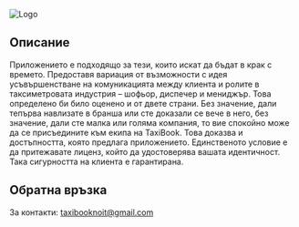 
![Logo](https://res.cloudinary.com/taxibook/image/upload/v1647111860/logo-first-type_khpi5c.svg)


## Описание

Приложението е подходящо за тези, които искат да бъдат в крак с времето. Предоставя вариация от възможности с идея усъвършенстване на комуникацията между клиента и ролите в таксиметровата индустрия – шофьор, диспечер и мениджър. Това определено би било оценено и от двете страни. Без значение, дали тепърва навлизате в бранша или сте доказали се вече в него, без значение, дали сте малка или голяма компания, то вие спокойно може да се присъедините към екипа на TaxiBook. Това доказва и достъпността, която предлага приложението. Единственото условие е да притежавате лиценз, който да удостоверява вашата идентичност. Така сигурността на клиента е гарантирана. 


## Обратна връзка

За контакти: taxibooknoit@gmail.com

